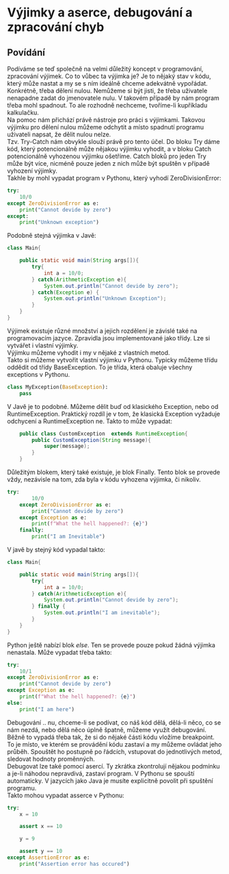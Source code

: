 Výjimky a aserce, debugování a zpracování chyb
===

Povídání
---

Podíváme se teď společně na velmi důležitý koncept v programování, zpracování výjimek. Co to vůbec ta výjimka je? Je to nějaký stav v kódu, který může nastat a my se s ním ideálně chceme adekvátně vypořádat. Konkrétně, třeba dělení nulou. Nemůžeme si být jisti, že třeba uživatele nenapadne zadat do jmenovatele nulu. V takovém případě by nám program třeba mohl spadnout. To ale rozhodně nechceme, tvoříme-li kupříkladu kalkulačku.                  
Na pomoc nám přichází právě nástroje pro práci s výjimkami. Takovou výjimku pro dělení nulou můžeme odchytit a místo spadnutí programu uživateli napsat, že dělit nulou nelze.              
Tzv. Try-Catch nám obvykle slouží právě pro tento účel. Do bloku Try dáme kód, který potencionálně může nějakou výjimku vyhodit, a v bloku Catch potencionálně vyhozenou výjimku ošetříme. Catch bloků pro jeden Try může být více, nicméně pouze jeden z nich může být spuštěn v případě vyhození výjimky.             
Takhle by mohl vypadat program v Pythonu, který vyhodí ZeroDivisionError:

```Python
try:
    10/0
except ZeroDivisionError as e:
    print("Cannot devide by zero")
except:
    print("Unknown exception")
```

Podobně stejná výjimka v Javě:

```Java
class Main{

    public static void main(String args[]){
        try{
            int a = 10/0;
        } catch(ArithmeticException e){
            System.out.println("Cannot devide by zero");
        } catch(Exception e) {
            System.out.println("Unknown Exception");
        }
    }
}
```

Výjimek existuje různé množství a jejich rozdělení je závislé také na programovacím jazyce. Zpravidla jsou implementované jako třídy. Lze si vytvářet i vlastní výjimky.                
Výjimku můžeme vyhodit i my v nějaké z vlastních metod.             
Takto si můžeme vytvořit vlastní výjimku v Pythonu. Typicky můžeme třídu oddědit od třídy BaseException. To je třída, která obaluje všechny exceptions v Pythonu.

```Python
class MyException(BaseException):
    pass
```

V Javě je to podobné. Můžeme dělit buď od klasického Exception, nebo od RuntimeException. Praktický rozdíl je v tom, že klasická Exception vyžaduje odchycení a RuntimeException ne. Takto to může vypadat:

```Java
    public class CustomException  extends RuntimeException{
        public CustomException(String message){
            super(message);
        }
    }
```

Důležitým blokem, který také existuje, je blok Finally. Tento blok se provede vždy, nezávisle na tom, zda byla v kódu vyhozena výjimka, či nikoliv.             

```Python
try:
        10/0
    except ZeroDivisionError as e:
        print("Cannot devide by zero")
    except Exception as e:
        print(f"What the hell happened?: {e}")
    finally:
        print("I am Inevitable")
```

V javě by stejný kód vypadal takto:

```Java
class Main{

    public static void main(String args[]){
        try{
            int a = 10/0;
        } catch(ArithmeticException e){
            System.out.println("Cannot devide by zero");
        } finally {
            System.out.println("I am inevitable");
        }
    }
}
```

Python ještě nabízí blok *else*. Ten se provede pouze pokud žádná výjimka nenastala. Může vypadat třeba takto:

```Python
try:
    10/1
except ZeroDivisionError as e:
    print("Cannot devide by zero")
except Exception as e:
    print(f"What the hell happened?: {e}")
else:
    print("I am here")
```

Debugování .. nu, chceme-li se podívat, co náš kód dělá, dělá-li něco, co se nám nezdá, nebo dělá něco úplně špatně, můžeme využít debugování. Běžně to vypadá třeba tak, že si do nějaké části kódu vložíme breakpoint. To je místo, ve kterém se provádění kódu zastaví a my můžeme ovládat jeho průběh. Spouštět ho postupně po řádcích, vstupovat do jednotlivých metod, sledovat hodnoty proměnných.           
Debugovat lze také pomocí asercí. Ty zkrátka zkontrolují nějakou podmínku a je-li náhodou nepravdivá, zastaví program. V Pythonu se spouští automaticky. V jazycích jako Java je musíte explicitně povolit při spuštění programu.           
Takto mohou vypadat asserce v Pythonu:

```Python
try:    
    x = 10

    assert x == 10

    y = 9

    assert y == 10
except AssertionError as e:
    print("Assertion error has occured")
```